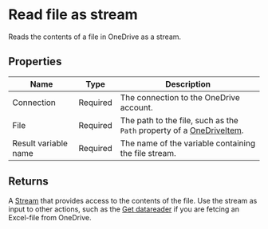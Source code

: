 # Read file as stream

Reads the contents of a file in OneDrive as a stream.

## Properties

| Name                  | Type      | Description        |
|-----------------------|-----------|--------------------|
| Connection            | Required  | The connection to the OneDrive account. |
| File                  | Required  | The path to the file, such as the `Path` property of a [OneDriveItem](./api-reference/onedrive-item.md).  |
| Result variable name  | Required  | The name of the variable containing the file stream. |

## Returns

A [Stream](https://learn.microsoft.com/en-us/dotnet/api/system.io.stream) that provides access to the contents of the file. Use the stream as input to other actions, such as the [Get datareader](../excel/get-datareader.md) if you are fetcing an Excel-file from OneDrive.
